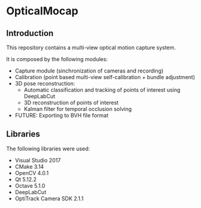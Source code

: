 # OpticalMocap

## Introduction

This repository contains a multi-view optical motion capture system.

It is composed by the following modules:
- Capture module (sinchronization of cameras and recording)
- Calibration (point based multi-view self-calibration + bundle adjustment)
- 3D pose reconstruction:
	- Automatic classification and tracking of points of interest using DeepLabCut
	- 3D reconstruction of points of interest
	- Kalman filter for temporal occlusion solving
- FUTURE: Exporting to BVH file format

## Libraries

The following libraries were used:
- Visual Studio 2017
- CMake 3.14
- OpenCV 4.0.1
- Qt 5.12.2
- Octave 5.1.0
- DeepLabCut
- OptiTrack Camera SDK 2.1.1